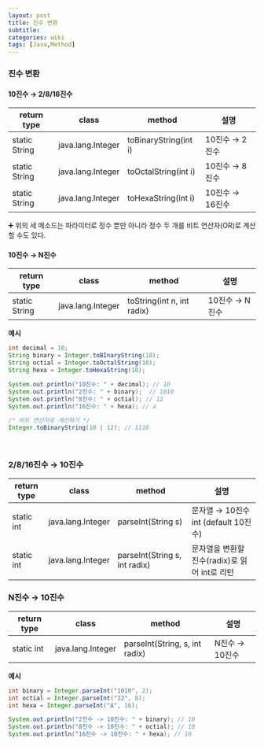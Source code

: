 ```yaml
---
layout: post
title: 진수 변환
subtitle: 
categories: wiki
tags: [Java,Method]
---
```


### 진수 변환

#### 10진수 → 2/8/16진수

| return type | class | method | 설명 |
| --- | --- | --- | --- |
| static String | java.lang.Integer | toBinaryString(int i) | 10진수 → 2진수 |
| static String | java.lang.Integer | toOctalString(int i) | 10진수 → 8진수 |
| static String | java.lang.Integer | toHexaString(int i) | 10진수 → 16진수 |

➕ 위의 세 메소드는 파라미터로 정수 뿐만 아니라 정수 두 개를 비트 연산자(OR)로 계산할 수도 있다.

#### 10진수 → N진수

| return type | class | method | 설명 |
| --- | --- | --- | --- |
| static String | java.lang.Integer | toString(int n, int radix) | 10진수 → N진수 |

**예시**

```java
int decimal = 10;
String binary = Integer.toBInaryString(10);
String octial = Integer.toOctalString(10);
String hexa = Integer.toHexaString(10);

System.out.println("10진수: " + decimal); // 10
System.out.println("2진수: " + binary);  // 1010
System.out.println("8진수: " + octial); // 12
System.out.println("16진수: " + hexa); // a

/* 비트 연산자로 계산하기 */
Integer.toBinaryString(10 | 12); // 1110
```
<br/>

### 2/8/16진수 → 10진수

| return type | class | method | 설명 |
| --- | --- | --- | --- |
| static int | java.lang.Integer | parseInt(String s) | 문자열 → 10진수 int (default 10진수) |
| static int | java.lang.Integer | parseInt(String s, int radix) | 문자열을 변환할 진수(radix)로 읽어 int로 리턴 |

### N진수 → 10진수

| return type | class | method | 설명 |
| --- | --- | --- | --- |
| static int | java.lang.Integer | parseInt(String, s, int radix) | N진수 → 10진수 |

**예시**

```java
int binary = Integer.parseInt("1010", 2);
int octial = Integer.parseInt("12", 8);
int hexa = Integer.parseInt("A", 16);

System.out.println("2진수 -> 10진수: " + binary); // 10
System.out.println("8진수 -> 10진수: " + octial); // 10
System.out.println("16진수 -> 10진수: " + hexa); // 10
```